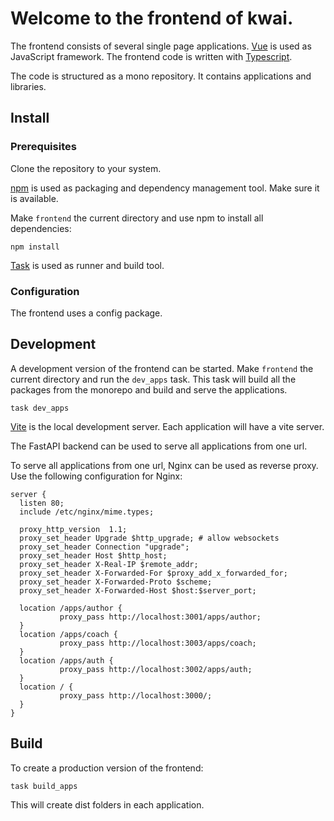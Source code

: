# Welcome to the frontend of kwai.

The frontend consists of several single page applications. [Vue](https://vuejs.org) is used as JavaScript framework.
The frontend code is written with [Typescript](https://www.typescriptlang.org/).

The code is structured as a mono repository. It contains applications
and libraries.

## Install

### Prerequisites

Clone the repository to your system.

[npm](https://www.npmjs.com/) is used as packaging and dependency management tool.
Make sure it is available.

Make `frontend` the current directory and use npm to install all dependencies:

`npm install`

[Task](https://taskfile.dev/) is used as runner and build tool.

### Configuration

The frontend uses a config package.

## Development

A development version of the frontend can be started. Make `frontend` the current directory
and run the `dev_apps` task. This task will build all the packages from the monorepo
and build and serve the applications.

`task dev_apps`

[Vite](https://vitejs.dev/) is the local development server.
Each application will have a vite server.

The FastAPI backend can be used to serve all applications from one url.

To serve all applications from one url, Nginx can be used as reverse proxy. Use the following
configuration for Nginx:

````
server {
  listen 80;
  include /etc/nginx/mime.types;

  proxy_http_version  1.1;
  proxy_set_header Upgrade $http_upgrade; # allow websockets
  proxy_set_header Connection "upgrade";
  proxy_set_header Host $http_host;
  proxy_set_header X-Real-IP $remote_addr;
  proxy_set_header X-Forwarded-For $proxy_add_x_forwarded_for;
  proxy_set_header X-Forwarded-Proto $scheme;
  proxy_set_header X-Forwarded-Host $host:$server_port;

  location /apps/author {
           proxy_pass http://localhost:3001/apps/author;
  }
  location /apps/coach {
           proxy_pass http://localhost:3003/apps/coach;
  }
  location /apps/auth {
           proxy_pass http://localhost:3002/apps/auth;
  }
  location / {
           proxy_pass http://localhost:3000/;
  }
}
````

## Build

To create a production version of the frontend:

`task build_apps`

This will create dist folders in each application.
